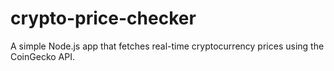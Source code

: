 # crypto-price-checker
A simple Node.js app that fetches real-time cryptocurrency prices using the CoinGecko API.
